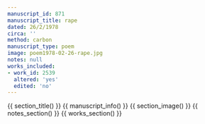 ```yaml
---
manuscript_id: 871
manuscript_title: rape
dated: 26/2/1978
circa: ''
method: carbon
manuscript_type: poem
image: poem1978-02-26-rape.jpg
notes: null
works_included:
- work_id: 2539
  altered: 'yes'
  edited: 'no'
---
```


{{ section_title() }}
{{ manuscript_info() }}
{{ section_image() }}
{{ notes_section() }}
{{ works_section() }}
